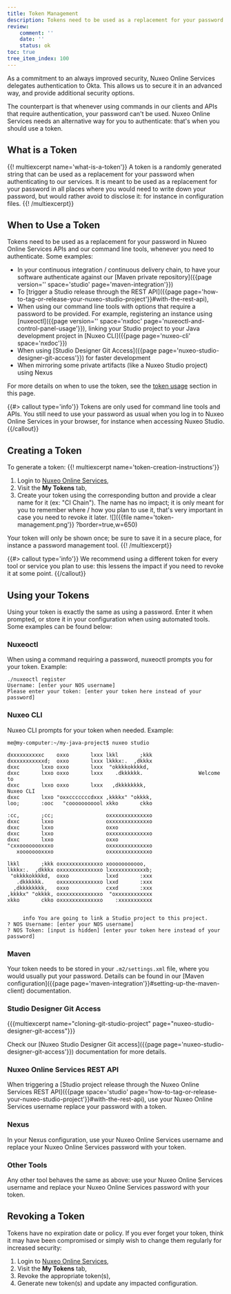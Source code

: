 ```yaml
---
title: Token Management
description: Tokens need to be used as a replacement for your password in Nuxeo Online Services APIs and our command line tools.
review:
    comment: ''
    date: ''
    status: ok
toc: true
tree_item_index: 100
---
```


As a commitment to an always improved security, Nuxeo Online Services delegates authentication to Okta. This allows us to secure it in an advanced way, and provide additional security options.

The counterpart is that whenever using commands in our clients and APIs that require authentication, your password can't be used. Nuxeo Online Services needs an alternative way for you to authenticate: that's when you should use a token.

## What is a Token

{{! multiexcerpt name='what-is-a-token'}}
A token is a randomly generated string that can be used as a replacement for your password when authenticating to our services. It is meant to be used as a replacement for your password in all places where you would need to write down your password, but would rather avoid to disclose it: for instance in configuration files.
{{! /multiexcerpt}}

## When to Use a Token

Tokens need to be used as a replacement for your password in Nuxeo Online Services APIs and our command line tools, whenever you need to authenticate. Some examples:
- In your continuous integration / continuous delivery chain, to have your software authenticate against our [Maven private repository]({{page version='' space='studio' page='maven-integration'}})
- To [trigger a Studio release through the REST API]({{page page='how-to-tag-or-release-your-nuxeo-studio-project'}}#with-the-rest-api),
- When using our command line tools with options that require a password to be provided. For example, registering an instance using [nuxeoctl]({{page version='' space='nxdoc' page='nuxeoctl-and-control-panel-usage'}}), linking your Studio project to your Java development project in [Nuxeo CLI]({{page page='nuxeo-cli' space='nxdoc'}})
- When using [Studio Designer Git Access]({{page page='nuxeo-studio-designer-git-access'}}) for faster development
- When mirroring some private artifacts (like a Nuxeo Studio project) using Nexus

For more details on when to use the token, see the <a href="#token-usage">token usage</a> section in this page.

{{#> callout type='info'}}
Tokens are only used for command line tools and APIs. You still need to use your password as usual when you log in to Nuxeo Online Services in your browser, for instance when accessing Nuxeo Studio.
{{/callout}}

## Creating a Token

To generate a token:
{{! multiexcerpt name='token-creation-instructions'}}
1. Login to [Nuxeo Online Services](https://connect.nuxeo.com),
1. Visit the **My Tokens** tab,
1. Create your token using the corresponding button and provide a clear name for it (ex: "CI Chain"). The name has no impact; it is only meant for you to remember where / how you plan to use it, that's very important in case you need to revoke it later.
![]({{file name='token-management.png'}} ?border=true,w=650)

Your token will only be shown once; be sure to save it in a secure place, for instance a password management tool.
{{! /multiexcerpt}}

{{#> callout type='info'}}
We recommend using a different token for every tool or service you plan to use: this lessens the impact if you need to revoke it at some point.
{{/callout}}

<a name="token-usage"></a>
## Using your Tokens

Using your token is exactly the same as using a password. Enter it when prompted, or store it in your configuration when using automated tools. Some examples can be found below:

### Nuxeoctl

When using a command requiring a password, nuxeoctl prompts you for your token. Example:

```
./nuxeoctl register
Username: [enter your NOS username]
Please enter your token: [enter your token here instead of your password]
```

### Nuxeo CLI

Nuxeo CLI prompts for your token when needed. Example:

```
me@my-computer:~/my-java-project$ nuxeo studio

dxxxxxxxxxxc    oxxo       lxxx lkkl       ;kkk
dxxxxxxxxxxxd;  oxxo       lxxx lkkkx:.  ,dkkkx
dxxc       lxxo oxxo       lxxx  "okkkkokkkkd,
dxxc       lxxo oxxo       lxxx    .dkkkkkk.                  Welcome to
dxxc       lxxo oxxo       lxxx   ,dkkkkkkkk,                     Nuxeo CLI
dxxc       lxxo "oxxcccccccdxxx ,kkkkx" "okkkk,
loo;       :ooc   "cooooooooool xkko       ckko

:cc,       ;cc;                 oxxxxxxxxxxxxxo
dxxc       lxxo                 oxxxxxxxxxxxxxo
dxxc       lxxo                 oxxo           
dxxc       lxxo                 oxxxxxxxxxxxxxo
dxxc       lxxo                 oxxo           
"cxxoooooooxxxo                 oxxxxxxxxxxxxxo
   xoooooooxxxo                 oxxxxxxxxxxxxxo

lkkl       ;kkk oxxxxxxxxxxxxxo xooooooooooo,  
lkkkx:.  ,dkkkx oxxxxxxxxxxxxxo lxxxxxxxxxxxxb;
 "okkkkokkkkd,  oxxo            lxxd       :xxx
   .dkkkkkk.    oxxxxxxxxxxxxxo lxxd       :xxx
  ,dkkkkkkkk,   oxxo            cxxd       :xxx
,kkkkx" "okkkk, oxxxxxxxxxxxxxo  "oxxxxxxxxxxxx
xkko       ckko oxxxxxxxxxxxxxo    :xxxxxxxxxxx


     info You are going to link a Studio project to this project.
? NOS Username: [enter your NOS username]
? NOS Token: [input is hidden] [enter your token here instead of your password]
```

### Maven

Your token needs to be stored in your `.m2/settings.xml` file, where you would usually put your password. Details can be found in our [Maven configuration]({{page page='maven-integration'}}#setting-up-the-maven-client) documentation.

### Studio Designer Git Access

{{{multiexcerpt name="cloning-git-studio-project" page="nuxeo-studio-designer-git-access"}}}

Check our [Nuxeo Studio Designer Git access]({{page page='nuxeo-studio-designer-git-access'}}) documentation for more details.

### Nuxeo Online Services REST API

When triggering a [Studio project release through the Nuxeo Online Services REST API]({{page space='studio' page='how-to-tag-or-release-your-nuxeo-studio-project'}}#with-the-rest-api), use your Nuxeo Online Services username replace your password with a token.

### Nexus

In your Nexus configuration, use your Nuxeo Online Services username and replace your Nuxeo Online Services password with your token.

### Other Tools

Any other tool behaves the same as above: use your Nuxeo Online Services username and replace your Nuxeo Online Services password with your token.

## Revoking a Token

Tokens have no expiration date or policy. If you ever forget your token, think it may have been compromised or simply wish to change them regularly for increased security:

1. Login to [Nuxeo Online Services](https://connect.nuxeo.com),
1. Visit the **My Tokens** tab,
1. Revoke the appropriate token(s),
1. Generate new token(s) and update any impacted configuration.
